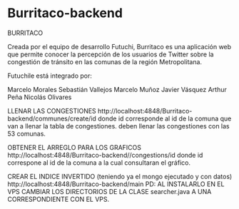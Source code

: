 # Burritaco-backend
BURRITACO

Creada por el equipo de desarrollo Futuchi, Burritaco es una aplicación web que permite conocer la percepción de los usuarios de Twitter sobre la congestión de tránsito en las comunas de la región Metropolitana.

Futuchile está integrado por:

Marcelo Morales Sebastián Vallejos Marcelo Muñoz Javier Vásquez Arthur Peña Nicolás Olivares

LLENAR LAS CONGESTIONES
http://localhost:4848/Burritaco-backend/communes/create/id
donde id corresponde al id de la comuna que van a llenar la tabla de congestiones.
deben llenar las congestiones con las 53 comunas.

OBTENER EL ARREGLO PARA LOS GRAFICOS
http://localhost:4848/Burritaco-backend//congestions/id
donde id correspone al id de la comuna a la cual consultaran el gráfico.

CREAR EL INDICE INVERTIDO (teniendo ya el mongo ejecutado y con datos)
http://localhost:4848/Burritaco-backend/main
PD: AL INSTALARLO EN EL VPS CAMBIAR LOS DIRECTORIOS DE LA CLASE searcher.java A UNA CORRESPONDIENTE CON EL VPS.
